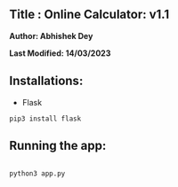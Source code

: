 ## Title : Online Calculator: v1.1

**Author: Abhishek Dey**

**Last Modified: 14/03/2023**


## Installations:

* Flask

```
pip3 install flask

```

## Running the app:


```

python3 app.py

```
